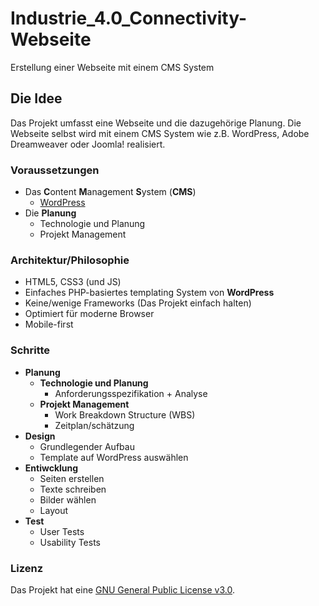 # Industrie_4.0_Connectivity-Webseite

Erstellung einer Webseite mit einem CMS System

## Die Idee

Das Projekt umfasst eine Webseite und die dazugehörige Planung. Die Webseite selbst wird mit einem CMS System wie z.B. WordPress, Adobe Dreamweaver oder Joomla! realisiert.

### Voraussetzungen

* Das **C**ontent **M**anagement **S**ystem (**CMS**)
  * [WordPress](https://wordpress.com/)
* Die **Planung**
  * Technologie und Planung
  * Projekt Management


### Architektur/Philosophie

* HTML5, CSS3 (und JS)
* Einfaches PHP-basiertes templating System von **WordPress**
* Keine/wenige Frameworks (Das Projekt einfach halten)
* Optimiert für moderne Browser
* Mobile-first


### Schritte

* **Planung**
  * **Technologie und Planung**
    * Anforderungsspezifikation + Analyse
  * **Projekt Management**
    * Work Breakdown Structure (WBS)
    * Zeitplan/schätzung
* **Design**
  * Grundlegender Aufbau
  * Template auf WordPress auswählen
* **Entiwcklung**
  * Seiten erstellen
  * Texte schreiben
  * Bilder wählen
  * Layout
* **Test**
  * User Tests
  * Usability Tests
  
### Lizenz

Das Projekt hat eine [GNU General Public License v3.0](LICENSE).